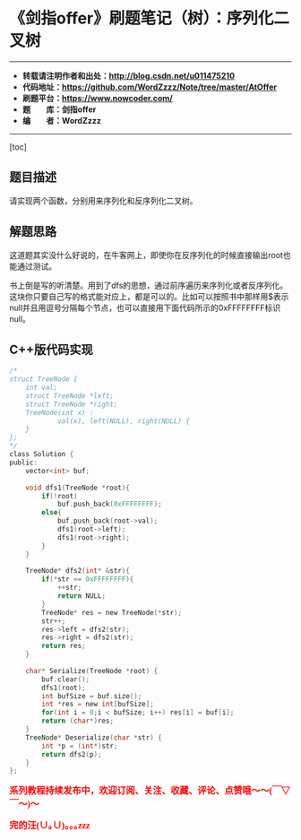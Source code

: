 # 《剑指offer》刷题笔记（树）：序列化二叉树

----------

- **转载请注明作者和出处：http://blog.csdn.net/u011475210**
- **代码地址：https://github.com/WordZzzz/Note/tree/master/AtOffer**
- **刷题平台：https://www.nowcoder.com/**
- **题&emsp;&emsp;库：剑指offer**
- **编&emsp;&emsp;者：WordZzzz**

----------

[toc]

## 题目描述

请实现两个函数，分别用来序列化和反序列化二叉树。

## 解题思路

这道题其实没什么好说的，在牛客网上，即使你在反序列化的时候直接输出root也能通过测试。

书上倒是写的听清楚。用到了dfs的思想，通过前序遍历来序列化或者反序列化。这块你只要自己写的格式能对应上，都是可以的。比如可以按照书中那样用$表示null并且用逗号分隔每个节点，也可以直接用下面代码所示的0xFFFFFFFF标识null。

## C++版代码实现

```c
/*
struct TreeNode {
    int val;
    struct TreeNode *left;
    struct TreeNode *right;
    TreeNode(int x) :
            val(x), left(NULL), right(NULL) {
    }
};
*/
class Solution {
public:
    vector<int> buf;
    
    void dfs1(TreeNode *root){
        if(!root)
            buf.push_back(0xFFFFFFFF);
        else{
            buf.push_back(root->val);
            dfs1(root->left);
            dfs1(root->right);
        }
    }
    
    TreeNode* dfs2(int* &str){
        if(*str == 0xFFFFFFFF){
            ++str;
            return NULL;
        }
        TreeNode* res = new TreeNode(*str);
        str++;
        res->left = dfs2(str);
        res->right = dfs2(str);
        return res;
    }
    
    char* Serialize(TreeNode *root) {    
        buf.clear();
        dfs1(root);
        int bufSize = buf.size();
        int *res = new int[bufSize];
        for(int i = 0;i < bufSize; i++) res[i] = buf[i];
        return (char*)res;
    }
    TreeNode* Deserialize(char *str) {
        int *p = (int*)str;
        return dfs2(p);
    }
};
```

**<font color="red" size=3 face="仿宋">系列教程持续发布中，欢迎订阅、关注、收藏、评论、点赞哦～～(￣▽￣～)～</font>**

**<font color="red" size=3 face="仿宋">完的汪(∪｡∪)｡｡｡zzz</font>**